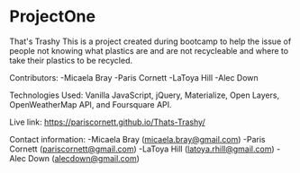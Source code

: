 # ProjectOne
That's Trashy
This is a project created during bootcamp to help the issue of people not knowing what plastics are and are not recycleable and where to take their plastics to be recycled.

Contributors:
-Micaela Bray
-Paris Cornett
-LaToya Hill
-Alec Down

Technologies Used:
Vanilla JavaScript, jQuery, Materialize, Open Layers, OpenWeatherMap API, and Foursquare API.

Live link:
https://pariscornett.github.io/Thats-Trashy/

Contact information:
-Micaela Bray (micaela.bray@gmail.com)
-Paris Cornett (pariscornett@gmail.com)
-LaToya Hill (latoya.rhill@gmail.com)
-Alec Down (alecdown@gmail.com)
